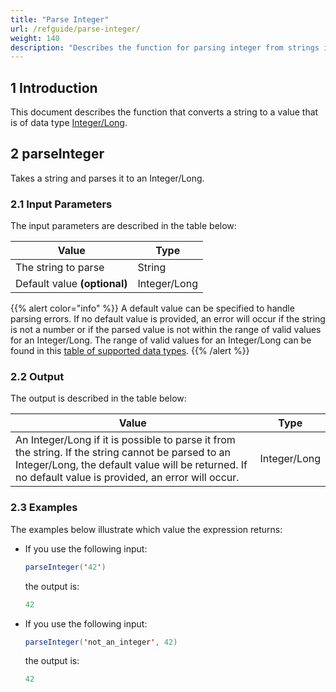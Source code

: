 ```yaml
---
title: "Parse Integer"
url: /refguide/parse-integer/
weight: 140
description: "Describes the function for parsing integer from strings in Mendix."
---
```


## 1 Introduction

This document describes the function that converts a string to a value that is of data type [Integer/Long](/refguide/data-types/#integer-long).

## 2 parseInteger

Takes a string and parses it to an Integer/Long.

### 2.1 Input Parameters

The input parameters are described in the table below:

| Value                        | Type         |
| ---------------------------- | ------------ |
| The string to parse          | String       |
| Default value **(optional)** | Integer/Long |

{{% alert color="info" %}}
A default value can be specified to handle parsing errors. If no default value is provided, an error will occur if the string is not a number or if the parsed value is not within the range of valid values for an Integer/Long. The range of valid values for an Integer/Long can be found in this [table of supported data types](/refguide/data-types/#supported-data-types).
{{% /alert %}}

### 2.2 Output

The output is described in the table below:

| Value                                                        | Type    |
| ------------------------------------------------------------ | ------- |
| An Integer/Long if it is possible to parse it from the string. If the string cannot be parsed to an Integer/Long, the default value will be returned. If no default value is provided, an error will occur. | Integer/Long |

### 2.3 Examples

The examples below illustrate which value the expression returns:

* If you use the following input:

    ```java
    parseInteger('42')
    ```

    the output is:

    ```java
    42
    ```

* If you use the following input:

    ```java
    parseInteger('not_an_integer', 42)
    ```

    the output is:

    ```java
    42
    ```
